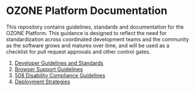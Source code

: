 OZONE Platform Documentation
============================

This repository contains guidelines, standards and documentation for the OZONE Platform. This guidance is designed to reflect the need for standardization across coordinated development teams and the community as the software grows and matures over time, and will be used as a checklist for pull request approvals and other control gates.

1. [Developer Guidelines and Standards](https://github.com/ozone-development/ozp-documentation/blob/master/developer-guidance.md)
2. [Browser Support Guidelines](https://github.com/ozone-development/ozp-documentation/blob/master/browser-support.md)
3. [508 Disability Compliance Guidelines](https://github.com/ozone-development/ozp-documentation/blob/master/508-compliance.md)
4. [Deployment Strategies](https://github.com/ozone-development/ozp-documentation/blob/master/deployment-strategies.md)
